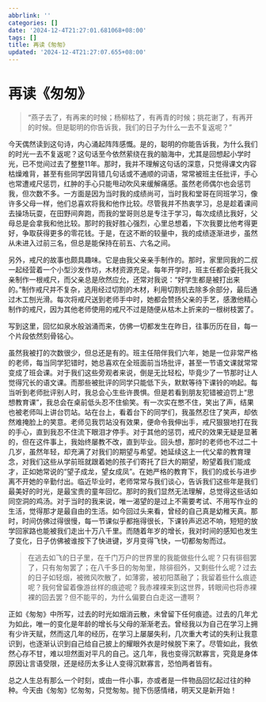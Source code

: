 ```yaml
---
abbrlink: ''
categories: []
date: '2024-12-4T21:27:01.681068+08:00'
tags: []
title: 再读《匆匆》
updated: '2024-12-4T21:27:07.655+08:00'
---
```

# 再读《匆匆》

> “燕子去了，有再来的时候；杨柳枯了，有再青的时候；挑花谢了，有再开的时候。但是聪明的你告诉我，我们的日子为什么一去不复返呢？”

今天偶然读到这句诗，内心涌起阵阵感慨。是的，聪明的你能告诉我，为什么我们的时光一去不复返呢？这句话至今依然萦绕在我的脑海中，尤其是回想起小学时光，已不觉间过去了整整11年。那时，我并不理解这句话的深意，只觉得课文内容枯燥难背，甚至有些同学因背错几句话或不通顺的词语，常常被班主任批评，手心也常遭戒尺惩罚，红肿的手心只能甩动吹风来缓解痛感。虽然老师偶尔也会惩罚我，但次数不多。一方面是因为当时我的成绩尚可，当时我和堂哥在同班学习，像许多父母一样，他们总喜欢将我和他作比较。尽管我并不热衷学习，总是趁着课间去操场玩耍，在田野间奔跑，而我的堂哥则总是专注于学习，每次成绩比我好，父母总是会拿我和他比较。那时的我好胜心强烈，心里总想着，下次我要比他考得更好，争取获得更多的零花钱。于是，在这不断的较量中，我的成绩逐渐进步，虽然从未进入过前三名，但总是能保持在前五、六名之间。

另外，戒尺的故事也颇具趣味。它是由我父亲亲手制作的。那时，家里同我的二叔一起经营着一个小型沙发作坊，木材资源充足。每年开学时，班主任都会委托我父亲制作一根戒尺，而父亲总是欣然应允，还常对我说：“好学生都是被打出来的。”制作戒尺并不复杂，选用经过切割的木材，利用切割机去除多余部分，最后通过木工刨光滑。每次将戒尺送到老师手中时，她都会赞扬父亲的手艺，感激他精心制作的戒尺，因为其他老师使用的戒尺不过是随便从枯木上折来的一根树枝罢了。

写到这里，回忆如泉水般汹涌而来，仿佛一切都发生在昨日，往事历历在目，每一个片段依然刻骨铭心。

虽然我被打的次数很少，但总还是有的。班主任陪伴我们六年，她是一位非常严格的老师，每当同学犯错时，她总喜欢在全班面前当场批评，甚至一节语文课就常常变成了班会课。对于我们这些旁观者来说，倒是无比轻松，毕竟少了一节那时让人觉得冗长的语文课。而那些被批评的同学只能低下头，默默等待下课铃的响起。每当听到老师批评别人时，我总会心生些许畏惧。但是若看到朋友犯错被迫罚上“思想教育课”，我总会在桌前低头忍不住偷笑。有一次实在憋不住，笑出了声，结果也被老师叫上讲台罚站。站在台上，看着台下的同学们，我虽然忍住了笑声，却依然难掩脸上的笑意。老师见我罚站没有效果，便命令我伸出手，戒尺狠狠地打在我的手心，直到我忍不住流下眼泪才停手。对于其他的惩罚，戒尺的效果无疑是显著的，但在这件事上，我始终屡教不改，直到毕业。回头想，那时的老师也不过二十几岁，虽然年轻，却充满了对我们的期望与希望。她延续这上一代父辈的教育理念，对我们这些从学前班就跟着她的孩子们寄托了巨大的期望，盼望着我们能成才，正如她常说的“望子成龙，望女成凤”。在她严格的教育下，我们的成长与进步离不开她的辛勤付出。临近毕业时，老师常常与我们谈心，告诉我们这些年是我们最美好的时光，是最宝贵的童年回忆。那时的我们显然无法理解，总觉得这些话如同空洞的鸡汤。对于当时的我来说，唯一渴望的是过上不需要考试、不用写作业的生活，觉得那才是最自由的生活。如今回过头来看，曾经的自己真是幼稚天真。那时，时间仿佛过得很慢，每一节课似乎都拖得很长，下课铃声迟迟不响，短短的放学回家路也能被我们走出十万八千里。而随着年岁的增长，我对时间的感知也发生了变化，日子仿佛被谁按下了快进键，岁月变得飞快，一切都匆匆而过。

> 在逃去如飞的日子里，在千门万户的世界里的我能做些什么呢？只有徘徊罢了，只有匆匆罢了；在八千多日的匆匆里，除徘徊外，又剩些什么呢？过去的日子如轻烟，被微风吹散了，如薄雾，被初阳蒸融了；我留着些什么痕迹呢？我何曾留着像游丝样的痕迹呢？我赤裸裸来到这世界，转眼间也将赤裸裸的回去罢？但不能平的，为什么偏要白白走这一遭啊？

正如《匆匆》中所写，过去的时光如烟消云散，未曾留下任何痕迹。过去的几年尤为如此，唯一的变化是年龄的增长与父母的渐渐老去。曾经我以为自己在学习上拥有少许天赋，然而这几年的经历，在学习上屡屡失利，几次重大考试的失利让我意识到，也逐渐认识到自己给自己披上的耀眼外衣是时候脱下来了。尽管如此，我依然心存不甘，难以坦然面对平凡的自己。这几年，我也变得沉默寡言，究竟是身体原因让言语受限，还是经历太多让人变得沉默寡言，恐怕两者皆有。

总之人生总有那么一个时刻，或由一件小事，亦或者是一件物品回忆起过往的种种。今天由《匆匆》忆匆匆，只觉匆匆。抛下伤感情绪，明天又是新开始！
